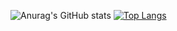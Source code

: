 
![Anurag's GitHub stats](https://github-readme-stats.vercel.app/api?username=tomizuu&show_icons=true&theme=tokyonight&count_private=true)
[![Top Langs](https://github-readme-stats.vercel.app/api/top-langs/?username=tomizuu&theme=tokyonight)](https://github.com/anuraghazra/github-readme-stats)
